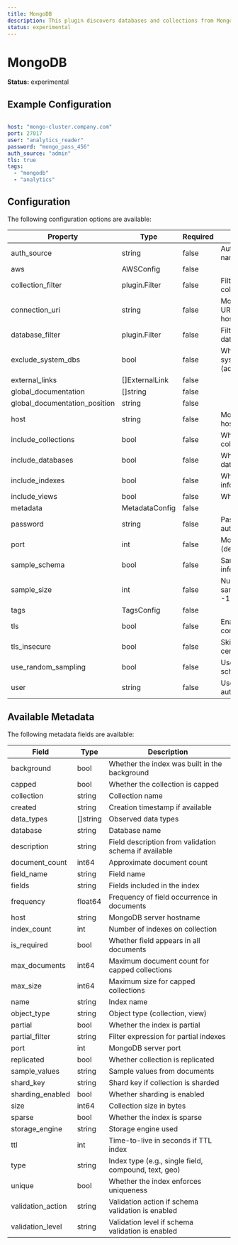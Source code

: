 ```yaml
---
title: MongoDB
description: This plugin discovers databases and collections from MongoDB instances.
status: experimental
---
```


# MongoDB

**Status:** experimental

## Example Configuration

```yaml

host: "mongo-cluster.company.com"
port: 27017
user: "analytics_reader"
password: "mongo_pass_456"
auth_source: "admin"
tls: true
tags:
  - "mongodb"
  - "analytics"

```

## Configuration
The following configuration options are available:

| Property | Type | Required | Description |
|----------|------|----------|-------------|
| auth_source | string | false | Authentication database name |
| aws | AWSConfig | false |  |
| collection_filter | plugin.Filter | false | Filter configuration for collections |
| connection_uri | string | false | MongoDB connection URI (overrides host/port/user/password) |
| database_filter | plugin.Filter | false | Filter configuration for databases |
| exclude_system_dbs | bool | false | Whether to exclude system databases (admin, config, local) |
| external_links | []ExternalLink | false |  |
| global_documentation | []string | false |  |
| global_documentation_position | string | false |  |
| host | string | false | MongoDB server hostname or IP address |
| include_collections | bool | false | Whether to discover collections |
| include_databases | bool | false | Whether to discover databases |
| include_indexes | bool | false | Whether to include index information |
| include_views | bool | false | Whether to include views |
| metadata | MetadataConfig | false |  |
| password | string | false | Password for authentication |
| port | int | false | MongoDB server port (default: 27017) |
| sample_schema | bool | false | Sample documents to infer schema |
| sample_size | int | false | Number of documents to sample (default: 1000, -1 for entire collection) |
| tags | TagsConfig | false |  |
| tls | bool | false | Enable TLS/SSL for connection |
| tls_insecure | bool | false | Skip verification of server certificate |
| use_random_sampling | bool | false | Use random sampling for schema inference |
| user | string | false | Username for authentication |

## Available Metadata

The following metadata fields are available:

| Field | Type | Description |
|-------|------|-------------|
| background | bool | Whether the index was built in the background |
| capped | bool | Whether the collection is capped |
| collection | string | Collection name |
| created | string | Creation timestamp if available |
| data_types | []string | Observed data types |
| database | string | Database name |
| description | string | Field description from validation schema if available |
| document_count | int64 | Approximate document count |
| field_name | string | Field name |
| fields | string | Fields included in the index |
| frequency | float64 | Frequency of field occurrence in documents |
| host | string | MongoDB server hostname |
| index_count | int | Number of indexes on collection |
| is_required | bool | Whether field appears in all documents |
| max_documents | int64 | Maximum document count for capped collections |
| max_size | int64 | Maximum size for capped collections |
| name | string | Index name |
| object_type | string | Object type (collection, view) |
| partial | bool | Whether the index is partial |
| partial_filter | string | Filter expression for partial indexes |
| port | int | MongoDB server port |
| replicated | bool | Whether collection is replicated |
| sample_values | string | Sample values from documents |
| shard_key | string | Shard key if collection is sharded |
| sharding_enabled | bool | Whether sharding is enabled |
| size | int64 | Collection size in bytes |
| sparse | bool | Whether the index is sparse |
| storage_engine | string | Storage engine used |
| ttl | int | Time-to-live in seconds if TTL index |
| type | string | Index type (e.g., single field, compound, text, geo) |
| unique | bool | Whether the index enforces uniqueness |
| validation_action | string | Validation action if schema validation is enabled |
| validation_level | string | Validation level if schema validation is enabled |
